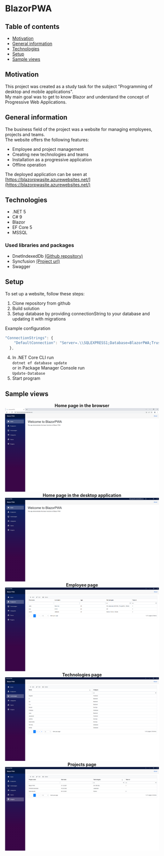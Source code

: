 # BlazorPWA

## Table of contents
* [Motivation](#motivation)
* [General information](#general-information)
* [Technologies](#technologies)
* [Setup](#setup)
* [Sample views](#Sample-views)

## Motivation
This project was created as a study task for the subject "Programming of desktop and mobile applications".  
My main goal was to get to know Blazor and understand the concept of Progressive Web Applications.

## General information
The business field of the project was a website for managing employees, projects and teams.  
The website offers the following features:

- Employee and project management
- Creating new technologies and teams
- Installation as a progressive application
- Offline operation

The deployed application can be seen at [https://blazorpwasite.azurewebsites.net/](https://blazorpwasite.azurewebsites.net/)

## Technologies

- .NET 5
- C# 9
- Blazor
- EF Core 5
- MSSQL

### Used libraries and packages

- DnetIndexedDb [(Github repository)](https://github.com/amuste/DnetIndexedDb)
- Syncfusion [(Project url)](https://www.syncfusion.com/blazor-components?utm_source=nuget&utm_medium=listing)
- Swagger 

## Setup
To set up a website, follow these steps:

1. Clone repository from github
2. Build solution
3. Setup database by providing connectionString to your database and updating it with migrations  

Example configuration
```javascript
"ConnectionStrings": {
    "DefaultConnection": "Server=.\\SQLEXPRESS1;Database=BlazorPWA;Trusted_Connection=True;"
  },
```
4. In .NET Core CLI run  
  `dotnet ef database update`  
  or in Package Manager Console run  
  `Update-Database`
5. Start program

## Sample views
<p align="center">
    <b>Home page in the browser</b><br>
    <img src="/images/home-page.png">
    <b>Home page in the desktop application</b><br>
    <img src="/images/installed-app-desktop.png">
    <b>Employee page</b><br>
    <img src="/images/employees-page.png">
    <b>Technologies page</b><br>
    <img src="/images/technologies-page.png">
    <b>Projects page</b><br>
    <img src="/images/projects-page.png">
</p>
